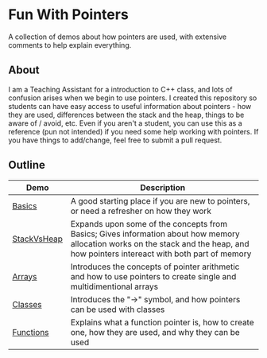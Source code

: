 # Fun With Pointers

A collection of demos about how pointers are used, with extensive comments to help explain everything.

## About

I am a Teaching Assistant for a introduction to C++ class, and lots of confusion arises when we begin to use pointers. I created this repository so students can have easy access to useful information about pointers - how they are used, differences between the stack and the heap, things to be aware of / avoid, etc. Even if you aren't a student, you can use this as a reference (pun not intended) if you need some help working with pointers. If you have things to add/change, feel free to submit a pull request.

## Outline
|Demo|Description|
|----|----|
|[Basics](./FunWithPointers/Basics)|A good starting place if you are new to pointers, or need a refresher on how they work|
|[StackVsHeap](./FunWithPointers/StackVsHeap)|Expands upon some of the concepts from Basics; Gives information about how memory allocation works on the stack and the heap, and how pointers intereact with both part of memory|
|[Arrays](./FunWithPointers/Arrays)|Introduces the concepts of pointer arithmetic and how to use pointers to create single and multidimentional arrays|
|[Classes](./FunWithPointers/Classes)|Introduces the "->" symbol, and how pointers can be used with classes|
|[Functions](./FunWithPointers/Functions)|Explains what a function pointer is, how to create one, how they are used, and why they can be used|